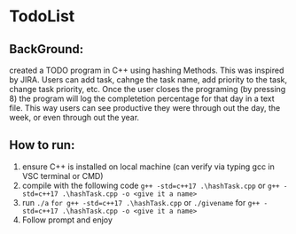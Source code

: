 # TodoList
## BackGround:
created a TODO program in C++ using hashing Methods. This was inspired by JIRA. Users can add task, cahnge the task name, add priority to the task, change task priority, etc. Once the user closes the programing (by pressing 8) the program will log the completetion percentage for that day in a text file. This way users can see productive they were through out the day, the week, or even through out the year. 

## How to run:
1. ensure C++ is installed on local machine (can verify via typing gcc in VSC terminal or CMD)
2. compile with the following code `g++ -std=c++17 .\hashTask.cpp` or `g++ -std=c++17 .\hashTask.cpp -o <give it a name>`
3. run `./a` `for g++ -std=c++17 .\hashTask.cpp` or `./givename` for `g++ -std=c++17 .\hashTask.cpp -o <give it a name>`
4. Follow prompt and enjoy
